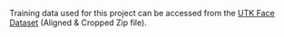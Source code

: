 
Training data used for this project can be accessed from the [UTK Face Dataset](https://susanqq.github.io/UTKFace) (Aligned & Cropped Zip file).

